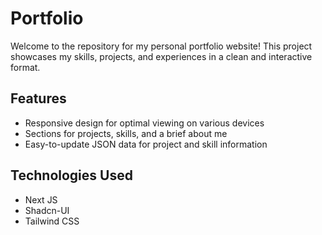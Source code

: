 
# Portfolio
Welcome to the repository for my personal portfolio website! This project showcases my skills, projects, and experiences in a clean and interactive format.

## Features
- Responsive design for optimal viewing on various devices
- Sections for projects, skills, and a brief about me
- Easy-to-update JSON data for project and skill information

## Technologies Used
- Next JS
- Shadcn-UI
- Tailwind CSS
